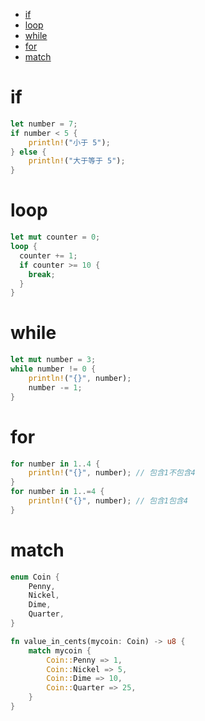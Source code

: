 <!--toc:start-->
- [if](#if)
- [loop](#loop)
- [while](#while)
- [for](#for)
- [match](#match)
<!--toc:end-->

# if

```rust
let number = 7;
if number < 5 {
    println!("小于 5");
} else {
    println!("大于等于 5");
}
```

# loop
```rust
let mut counter = 0;
loop {
  counter += 1;
  if counter >= 10 {
    break;
  }
}
```

# while
```rust
let mut number = 3;
while number != 0 {
    println!("{}", number);
    number -= 1;
}
```

# for

```rust
for number in 1..4 {
    println!("{}", number); // 包含1不包含4
}
for number in 1..=4 {
    println!("{}", number); // 包含1包含4
}
```

# match

```rust
enum Coin {
    Penny,
    Nickel,
    Dime,
    Quarter,
}

fn value_in_cents(mycoin: Coin) -> u8 {
    match mycoin {
        Coin::Penny => 1,
        Coin::Nickel => 5,
        Coin::Dime => 10,
        Coin::Quarter => 25,
    }
}
```

